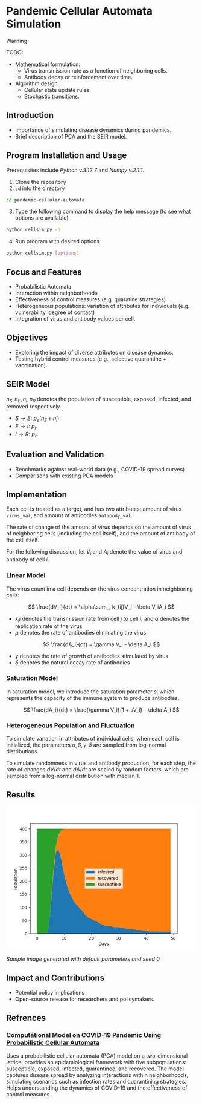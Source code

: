 # Pandemic Cellular Automata Simulation

> [!WARNING]
> TODO:
>   * Mathematical formulation:
>       * Virus transmission rate as a function of neighboring cells.
>       * Antibody decay or reinforcement over time.
>   * Algorithm design:
>       * Cellular state update rules.
>       * Stochastic transitions.

## Introduction

* Importance of simulating disease dynamics during pandemics.
* Brief description of PCA and the SEIR model.

## Program Installation and Usage

Prerequisites include *Python v.3.12.7* and *Numpy v.2.1.1*.

1. Clone the repository
2. `cd` into the directory

```bash
cd pandemic-cellular-automata
```
3. Type the following command to display the help message (to see what options are available)

```bash
python cellsim.py -h
```
4. Run program with desired options
```bash
python cellsim.py [options]
```

## Focus and Features

* Probabilistic Automata
* Interaction within neighborhoods
* Effectiveness of control measures (e.g. quaratine strategies)
* Heterogeneous populations: variation of attributes for individuals (e.g. vulnerability, degree of contact)
* Integration of virus and antibody values per cell.


## Objectives

* Exploring the impact of diverse attributes on disease dynamics.
* Testing hybrid control measures (e.g., selective quarantine + vaccination).


## SEIR Model

$n_S, n_E, n_I, n_R$ denotes the population of susceptible, exposed, infected, and removed respectively. 

* $S\to E$: $p_e(n_E + n_I)$. 
* $E\to I$: $p_i$.
* $I\to R$: $p_r$. 

## Evaluation and Validation

* Benchmarks against real-world data (e.g., COVID-19 spread curves)
* Comparisons with existing PCA models

## Implementation

Each cell is treated as a target, and has two attributes: amount of virus `virus_val`, and amount of antibodies `antibody_val`.

The rate of change of the amount of virus depends on the amount of virus of neighboring cells (including the cell itself), and the amount of antibody of the cell itself. 

For the following discussion, let $V_i$ and $A_i$ denote the value of virus and antibody of cell $i$.

### Linear Model

The virus count in a cell depends on the virus concentration in neighboring cells:

$$
\frac{dV_i}{dt} = \alpha\sum_j k_{ij}V_j - \beta V_iA_i
$$

* $k_ij$ denotes the transmission rate from cell $j$ to cell $i$, and $\alpha$ denotes the replication rate of the virus
* $\mu$ denotes the rate of antibodies eliminating the virus

$$
\frac{dA_i}{dt} = \gamma V_i - \delta A_i
$$

* $\gamma$ denotes the rate of growth of antibodies stimulated by virus
* $\delta$ denotes the natural decay rate of antibodies

### Saturation Model

In saturation model, we introduce the saturation parameter $s$, which represents the capacity of the immune system to produce antibodies.

$$
\frac{dA_i}{dt} = \frac{\gamma V_i}{1 + sV_i} - \delta A_i
$$

### Heterogeneous Population and Fluctuation

To simulate variation in attributes of individual cells, when each cell is initialized, the parameters $\alpha, \beta, \gamma, \delta$ are sampled from log-normal distributions. 

To simulate randomness in virus and antibody production, for each step, the rate of changes $dV/dt$ and $dA/dt$ are scaled by random factors, which are sampled from a log-normal distribution with median $1$. 

## Results

![sample_image](./images/seed0_saturation.png)

*Sample image generated with default parameters and seed 0*

## Impact and Contributions

* Potential policy implications
* Open-source release for researchers and policymakers.

## Refrences

###  [Computational Model on COVID-19 Pandemic Using Probabilistic Cellular Automata](https://link.springer.com/article/10.1007/s42979-021-00619-3)

Uses a probabilistic cellular automata (PCA) model on a two-dimensional lattice, provides an epidemiological framework with five subpopulations: susceptible, exposed, infected, quarantined, and recovered. The model captures disease spread by analyzing interactions within neighborhoods, simulating scenarios such as infection rates and quarantining strategies. Helps understanding the dynamics of COVID-19 and the effectiveness of control measures. 

